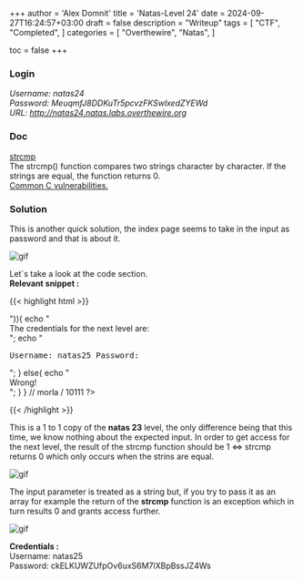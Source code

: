 +++
author = 'Alex Domnit'
title = 'Natas-Level 24'
date = 2024-09-27T16:24:57+03:00
draft = false
description = "Writeup"
tags = [
    "CTF",
    "Completed",
]
categories = [
    "Overthewire",
    "Natas",
]

toc = false
+++

### Login
*Username: natas24*\
*Password: MeuqmfJ8DDKuTr5pcvzFKSwlxedZYEWd*\
*URL:      http://natas24.natas.labs.overthewire.org*

### Doc
[strcmp](https://www.programiz.com/c-programming/library-function/string.h/strcmp)\
The strcmp() function compares two strings character by character. If the strings are equal, the function returns 0.\
[Common C vulnerabilities.](https://medium.com/@capturethebugs/common-c-vulnerabilities-56ffad22581e)

### Solution
This is another quick solution, the index page seems to take in the input as password and that is about it.

<img src="/img/natas/natas24-1.png" alt="gif" style="display: block; margin-left: auto; margin-right: auto;">

Let`s take a look at the code section.\
**Relevant snippet :**

{{< highlight html >}}
<?php
    if(array_key_exists("passwd",$_REQUEST)){
        if(!strcmp($_REQUEST["passwd"],"<censored>")){
            echo "<br>The credentials for the next level are:<br>";
            echo "<pre>Username: natas25 Password: <censored></pre>";
        }
        else{
            echo "<br>Wrong!<br>";
        }
    }
    // morla / 10111
?>  
{{< /highlight >}}

This is a 1 to 1 copy of the **natas 23** level, the only difference being that this time, we know nothing about the expected input. In order to get access for the next level, the result of the strcmp function should be 1 <=> strcmp returns 0 which only occurs when the strins are equal.

<img src="/img/natas/natas24-2.png" alt="gif" style="display: block; margin-left: auto; margin-right: auto;">

The input parameter is treated as a string but, if you try to pass it as an array for example the return of the **strcmp** function is an exception which in turn results 0 and grants access further.

<img src="/img/natas/natas24-3.png" alt="gif" style="display: block; margin-left: auto; margin-right: auto;">

**Credentials :**\
Username: natas25\
Password: ckELKUWZUfpOv6uxS6M7lXBpBssJZ4Ws


